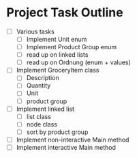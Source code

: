 Project Task Outline
====================

- [ ] Various tasks
    - [ ] Implement Unit enum
    - [ ] Implement Product Group enum
    - [ ] read up on linked lists
    - [ ] read up on Ordnung (enum + values)
- [ ] Implement GroceryItem class
    - [ ] Description
    - [ ] Quantity
    - [ ] Unit
    - [ ] product group
- [ ] Implement linked list
    - [ ] list class
    - [ ] node class
    - [ ] sort by product group
- [ ] Implement non-interactive Main method
- [ ] Implement interactive Main method